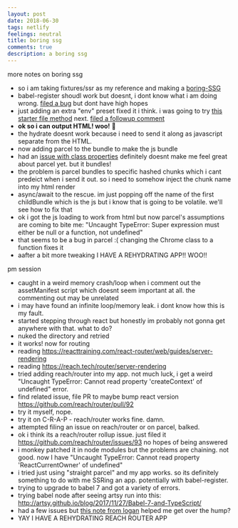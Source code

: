 ```yaml
---
layout: post
date: 2018-06-30
tags: netlify
feelings: neutral
title: boring ssg
comments: true
description: a boring ssg
---
```


more notes on boring ssg

- so i am taking fixtures/ssr as my reference and making a [boring-SSG](https://github.com/sw-yx/boring-SSG)
- babel-register shoudl work but doesnt, i dont know what i am doing wrong. [filed a bug](https://github.com/babel/babel/issues/8241) but dont have high hopes
- just adding an extra "env" preset fixed it i think. i was going to try [this starter file method](https://timonweb.com/posts/how-to-enable-es6-imports-in-nodejs/) next. [filed a followup comment](https://github.com/babel/babel/issues/8241)
- **ok so i can output HTML! woo!** 🎉
- the hydrate doesnt work because i need to send it along as javascript separate from the HTML.
- now adding parcel to the bundle to make the js bundle
- had an [issue with class properties](https://github.com/parcel-bundler/parcel/issues/867) definitely doesnt make me feel great about parcel yet. but it bundles!
- the problem is parcel bundles to specific hashed chunks which i cant predeict when i send it out. so i need to somehow inject the chunk name into my html render
- async/await to the rescue. im just popping off the name of the first childBundle which is the js but i know that is going to be volatile. we'll see how to fix that
- ok i got the js loading to work from html but now parcel's assumptions are coming to bite me: "Uncaught TypeError: Super expression must either be null or a function, not undefined"
- that seems to be a bug in parcel :(  changing the Chrome class to a function fixes it
- aafter a bit more tweaking I HAVE A REHYDRATING APP!! WOO!!

pm session

- caught in a weird memory crash/loop when i comment out the assetManifest script which doesnt seem important at all. the commenting out may be unrelated
- i may have found an infinite loop/memory leak. i dont know how this is my fault.
- started stepping through react but honestly im probably not gonna get anywhere with that. what to do?
- nuked the directory and retried
- it works! now for routing
- reading <https://reacttraining.com/react-router/web/guides/server-rendering>
- reading <https://reach.tech/router/server-rendering>
- tried adding reach/router into my app. not much luck, i get a weird "Uncaught TypeError: Cannot read property 'createContext' of undefined" error.
- find related issue, file PR to maybe bump react version <https://github.com/reach/router/pull/92>
- try it myself, nope.
- try it on C-R-A-P - reach/router works fine. damn.
- attempted filing an issue on reach/router or on parcel, balked.
- ok i think its a reach/router rollup issue. just filed it <https://github.com/reach/router/issues/93> no hopes of being answered
- i monkey patched it in node modules but the problems are chaining. not good. now I have "Uncaught TypeError: Cannot read property 'ReactCurrentOwner' of undefined"
- i tried just using "straight parcel" and my app works. so its definitely something to do with me SSRing an app. potentially with babel-register.
- trying to upgrade to babel 7 and got a variety of errors.
- trying babel node after seeing artsy run into this: http://artsy.github.io/blog/2017/11/27/Babel-7-and-TypeScript/
- had a few issues but [this note from logan](https://github.com/babel/babel/issues/6130#issuecomment-324495961) helped me get over the hump?
- YAY I HAVE A REHYDRATING REACH ROUTER APP
